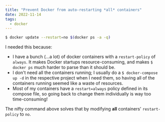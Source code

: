 ```yaml
---
title: "Prevent Docker from auto-restarting *all* containers"
date: 2022-11-14
tags:
  - docker
---
```


```sh
$ docker update --restart=no $(docker ps -a -q)
```

I needed this because:

* I have a bunch (...a lot) of docker containers with a `restart-policy` of `always`. It makes Docker startups resource-consuming, and makes `$ docker ps` much harder to parse than it should be.
* I don't need all the containers running; I usually do a `$ docker-compose up -d` in the respective project when I need them, so having all of the containers running seemed like a waste of resources.
* Most of my containers have a `restart=always` policy defined in its compose file, so going back to change them individually is way too time-consuming!

The nifty command above solves that by modifying **all** containers' `restart-policy` to `no`.
